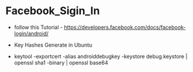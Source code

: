# Facebook_Sigin_In


* follow this Tutorial - https://developers.facebook.com/docs/facebook-login/android/

* Key Hashes Generate in Ubuntu
* keytool -exportcert -alias androiddebugkey -keystore debug.keystore | openssl sha1 -binary | openssl base64
